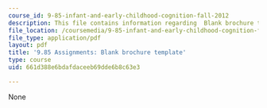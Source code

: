 ```yaml
---
course_id: 9-85-infant-and-early-childhood-cognition-fall-2012
description: This file contains information regarding  Blank brochure template.
file_location: /coursemedia/9-85-infant-and-early-childhood-cognition-fall-2012/661d388e6bdafdaceeb69dde6b8c63e3_MIT9_85F12_brochureblank.pdf
file_type: application/pdf
layout: pdf
title: '9.85 Assignments: Blank brochure template'
type: course
uid: 661d388e6bdafdaceeb69dde6b8c63e3

---
```

None
